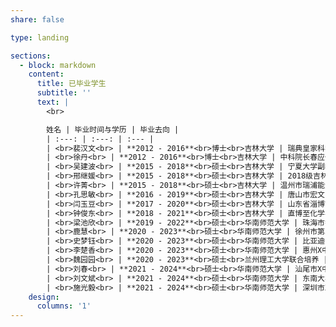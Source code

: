 ```yaml
---
share: false

type: landing

sections:
  - block: markdown
    content:
      title: 已毕业学生
      subtitle: ''
      text: |
        <br>

        姓名 | 毕业时间与学历 | 毕业去向 |
        | :---: | :---: | :--- |
        | <br>裴汉文<br> | **2012 - 2016**<br>博士<br>吉林大学 | 瑞典皇家科学院，博士后<br>中科院长春应化所，特别助理研究员 |
        | <br>徐丹<br> | **2012 - 2016**<br>博士<br>吉林大学 | 中科院长春应化所，博士后<br>中科院长春应化所，特别助理研究员 |
        | <br>吴建波<br> | **2015 - 2018**<br>硕士<br>吉林大学 | 宁夏大学副教授 |
        | <br>邢继媛<br> | **2015 - 2018**<br>硕士<br>吉林大学 | 2018级吉林大学博士生<br>吉林大学博士后 |
        | <br>许菁<br> | **2015 - 2018**<br>硕士<br>吉林大学 | 温州市瑞浦能源有限公司，工程师 |
        | <br>孔思敏<br> | **2016 - 2019**<br>硕士<br>吉林大学 | 唐山市宏文中学，高中化学教师 |
        | <br>闫玉豆<br> | **2017 - 2020**<br>硕士<br>吉林大学 | 山东省淄博市博山区应急管理局，科员 |
        | <br>钟俊东<br> | **2018 - 2021**<br>硕士<br>吉林大学 | 直博至化学学院特塑中心，攻读博士学位 |
        | <br>梁池欣<br> | **2019 - 2022**<br>硕士<br>华南师范大学 | 珠海市香洲区小学，教师 |
        | <br>鹿慧<br> | **2020 - 2023**<br>硕士<br>华南师范大学 | 徐州市第37中学，教师 |
        | <br>史梦钰<br> | **2020 - 2023**<br>硕士<br>华南师范大学 | 比亚迪公司 |
        | <br>李楚香<br> | **2020 - 2023**<br>硕士<br>华南师范大学 | 惠州X中学，教师 |
        | <br>魏园园<br> | **2020 - 2023**<br>硕士<br>兰州理工大学联合培养 | 绍兴市X公司 |
        | <br>刘春<br> | **2021 - 2024**<br>硕士<br>华南师范大学 | 汕尾市X中学，教师 |
        | <br>刘文斌<br> | **2021 - 2024**<br>硕士<br>华南师范大学 | 东南大学，攻读博士学位 |
        | <br>施光毅<br> | **2021 - 2024**<br>硕士<br>华南师范大学 | 深圳市X中学，教师 |
    design:
      columns: '1'
---
```

<!-- | Name | Time and Identity | Employer |
| :---: | :---: | :--- |
| 裴汉文 | **2012 - 2016**<br>Ph. D. Jilin University | 瑞典皇家科学院，博士后<br>中科院长春应化所，特别助理研究员 |
| 徐丹 | **2012 - 2016**<br>Ph. D. Jilin University | 中科院长春应化所，博士后<br>中科院长春应化所，特别助理研究员 |
| 吴建波 | **2015 - 2018**<br>Ms. Jilin University | 宁夏大学副教授 |
| 邢继媛 | **2015 - 2018**<br>Ms. Jilin University | 2018级吉林大学博士生<br>吉林大学博士后 |
| 许菁 | **2015 - 2018**<br>Ms. Jilin University | 温州市瑞浦能源有限公司，工程师 |
| 孔思敏 | **2016 - 2019**<br>Ms. Jilin University | 唐山市宏文中学，高中化学教师 |
| 闫玉豆 | **2017 - 2020**<br>Ms. Jilin University | 山东省淄博市博山区应急管理局，科员 |
| 钟俊东 | **2018 - 2021**<br>Ms. Jilin University | 直博至化学学院特塑中心，攻读博士学位 |
| 梁池欣 | **2019 - 2022**<br>Ms. South China Normal University | 珠海市香洲区小学，教师 |
| 鹿慧 | **2020 - 2023**<br>Ms. South China Normal University | 徐州市第37中学，教师 |
| 史梦钰 | **2020 - 2023**<br>Ms. South China Normal University | 比亚迪公司 |
| 李楚香 | **2020 - 2023**<br>Ms. South China Normal University | 惠州X中学，教师 |
| 魏园园 | **2020 - 2023**<br>Ms. Lanzhou University of Technology(Joint training) | 绍兴市X公司 |
| 刘春 | **2021 - 2024**<br>Ms. South China Normal University | 汕尾市X中学，教师 |
| 刘文斌 | **2021 - 2024**<br>Ms. South China Normal University | 东南大学，攻读博士学位 |
| 施光毅 | **2021 - 2024**<br>Ms. South China Normal University | 深圳市X中学，教师 | -->